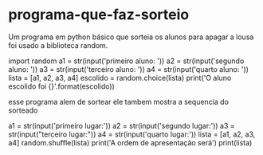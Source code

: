 # programa-que-faz-sorteio
Um programa em python básico que sorteia os alunos para apagar a lousa foi usado a biblioteca random.

import random
a1 = str(input('primeiro aluno: '))
a2 = str(input('segundo aluno: '))
a3 = str(input('terceiro aluno: '))
a4 = str(input('quarto aluno: '))
lista = [a1, a2, a3, a4]
escolido = random.choice(lista)
print('O aluno escolido foi {}'.format(escolido))


esse programa alem de sortear ele tambem mostra a sequencia do sorteado

a1 = str(input('primeiro lugar:'))
a2 = str(input('segundo lugar:'))
a3 = str(input("terceiro lugar:"))
a4 = str(input('quarto lugar:'))
lista = [a1, a2, a3, a4]
random.shuffle(lista)
print('A ordem de apresentação será')
print(lista)
